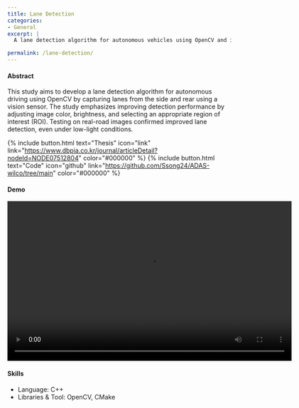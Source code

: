 ```yaml
---
title: Lane Detection
categories:
- General
excerpt: |
  A lane detection algorithm for autonomous vehicles using OpenCV and images captured from side and rear vision sensors. 

permalink: /lane-detection/
---
```


#### Abstract
This study aims to develop a lane detection algorithm for autonomous driving using OpenCV by capturing lanes from the side and rear using a vision sensor.
The study emphasizes improving detection performance by adjusting image color, brightness, and selecting an appropriate region of interest (ROI). Testing on real-road images confirmed improved lane detection, even under low-light conditions.

{% include button.html text="Thesis" icon="link" link="https://www.dbpia.co.kr/journal/articleDetail?nodeId=NODE07512804" color="#000000" %}  {% include button.html text="Code" icon="github" link="https://github.com/Ssong24/ADAS-wilco/tree/main" color="#000000" %}


####  Demo
<video width="640" height="360" controls>
  <source src="/assets/videos/lane-detect-1.mp4" type="video/mp4">
  Your browser does not support the video tag.
</video>


#### Skills
- Language: C++
- Libraries & Tool: OpenCV, CMake